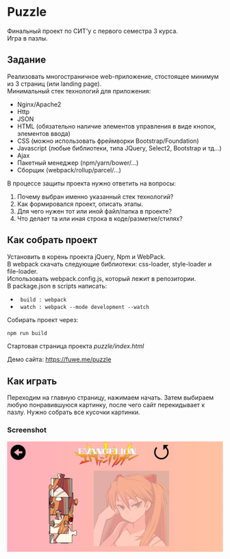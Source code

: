 # Puzzle
Финальный проект по СИТ'у с первого семестра 3 курса.  
Игра в пазлы.

## Задание
Реализовать многостраничное web-приложение, стостоящее минимум из 3 страниц (или landing page).  
Минимальный стек технологий для приложения: 
  - Nginx/Apache2
  - Http
  - JSON
  - HTML (обязательно наличие элементов управления в виде кнопок, элементов ввода)
  - CSS (можно использовать фреймворки Bootstrap/Foundation)
  - Javascript (любые библиотеки, типа JQuery, Select2, Bootstrap и тд...)
  - Ajax
  - Пакетный менеджер (npm/yarn/bower/...)
  - Сборщик (webpack/rollup/parcel/...)
 
В процессе защиты проекта нужно ответить на вопросы:
  1. Почему выбран именно указанный стек технологий?
  2. Как формировался проект, описать этапы.
  3. Для чего нужен тот или иной файл/папка в проекте?
  4. Что делает та или иная строка в коде/разметке/стилях?
  
## Как собрать проект
Установить в корень проекта jQuery, Npm и WebPack.  
В webpack скачать следующие библиотеки: css-loader, style-loader и file-loader.  
Использовать webpack.config.js, который лежит в репозитории.  
В package.json в scripts написать:
- ``` build : webpack```
- ``` watch : webpack --mode development --watch```

Собирать проект через:
```bash
npm run build
```
Стартовая страница проекта *puzzle/index.html*  

Демо сайта: https://fuwe.me/puzzle

## Как играть  
Переходим на главную страницу, нажимаем начать. Затем выбираем любую понравившуюся картинку, после чего сайт перекидывает к пазлу. Нужно собрать все кусочки картинки.  

### Screenshot
<p align="center">
  <img src="asuka.png" alt="Screenshot"/>
</p>
